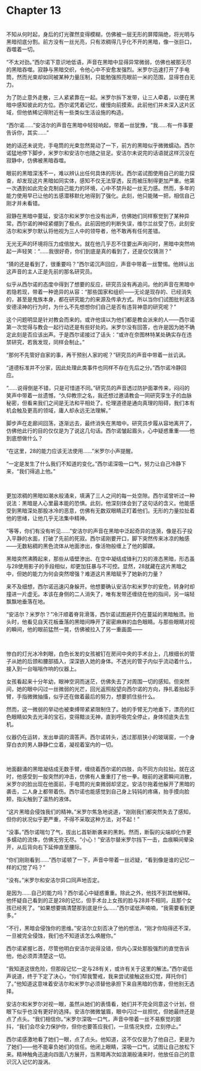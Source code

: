 # Chapter 13

<br>
不知从何时起，身后的灯光骤然变得模糊，仿佛被一层无形的屏障隔绝，将光明与黑暗彻底分割。前方没有一丝光亮，只有浓稠得几乎化不开的黑暗，像一张巨口，吞噬着一切。

“不太对劲。”西尔诺下意识地低语，声音在黑暗中显得异常微弱，仿佛也被那无尽的黑暗吞噬。寂静与黑暗交织，令他心中不安愈发强烈。米罗尔迅速打开了手电筒，然而光束却如同被某种力量压制，只能勉强照亮眼前一米的范围，显得苍白无力。

为了防止意外走散，三人紧紧靠在一起。米罗尔拆下发带，让三人牵着，以便在黑暗中感知彼此的方位。西尔诺凭着记忆，缓慢向前摸索。此前他们并未深入这片区域，但他依稀记得附近有一些类似生活设施的构造。

“西尔诺……”安洁尔的声音在黑暗中轻轻响起，带着一丝犹豫，“我……有一件事要告诉你，其实……”

她的话还未说完，手电筒的光束忽然晃动了一下，前方的黑暗似乎微微蠕动。西尔诺猛地停下脚步，米罗尔和安洁尔也随之驻足。安洁尔未说完的话语就这样沉没在寂静中，仿佛被黑暗吞噬。

眼前的黑暗深浅不一，难以辨认出任何具体的形状。西尔诺试图使用自己的能力探查，却发现这片黑暗如同实体，感知不仅无法穿透，反而被压制得更加严重。他第一次遇到如此完全克制自己能力的环境，心中不禁升起一丝无力感。然而，多年的能力使用早已让他的五感潜移默化地得到了强化。此刻，他只能赌一把，相信自己刚才并未看错。

寂静在黑暗中蔓延，安洁尔和米罗尔也没有出声，仿佛她们同样察觉到了某种异常。西尔诺的神经紧绷到了极点。此前因他的判断失误，维尔兰丝受了伤，此刻安洁尔和米罗尔默认将他视为三人中的领导者，他不敢再有任何差错。

无光无声的环境将压力成倍放大。就在他几乎忍不住要出声询问时，黑暗中突然响起一声轻笑：“……我很好奇，你们到底是真的看到了，还是仅仅猜测？”

“猜的还是看到了，很重要吗？”西尔诺沉声回应，声音中带着一丝警惕。他辨认出这声音的主人正是先前的那名研究员。

似乎从西尔诺的态度中得到了想要的反应，研究员没有再追问。他的声音在黑暗中若隐若现，带着一种诡异的从容：“那些国家和组织——无论是现存的、已经消失的，甚至是鬼族本身，都在研究能力的来源及传承方式。所以当你们试图批判波洛安德渎神的行为时，为什么不先想想你们自己是否有违背神意的研究呢？”

这个问题明显是针对教会而来的。或许他误以为他们都是教会派来的人——西尔诺第一次觉得与教会一起行动还是有些好处的。米罗尔没有回答，也许是因为她不确定此刻是否应该出声。于是西尔诺接过了话头：“或许在奈图林特某处确实存在违禁研究，若我发现，同样会制止。”

“那何不先管好自家的事，再干预别人家的呢？”研究员的声音中带着一丝讥讽。

“道德标准并不分家，因此处理此类事件也同样不存在先后之分。”西尔诺冷静回应。

“……说得倒是不错，只是可惜道不同。”研究员的声音透过防护面罩传来，闷闷的笑声中带着一丝遗憾，“久仰教宗之名，我还想过邀请教会一同研究孪生子的血脉秘密，但看来我们之间是无法和平相处了。伦理道德是通向真理的阻碍，我们本有机会触及更高的领域，庸人却永远无法理解。”

脚步声在走廊间回荡，逐渐远去，最终消失在黑暗中。研究员步履从容地离开了，仿佛他此行的目的仅仅是为了说这几句话。西尔诺皱起眉头，心中疑惑重重——他到底想做什么？

“在这里，28的能力应该无法使用……”米罗尔小声提醒。

“一定是发生了什么我们不知道的变化。”西尔诺深吸一口气，努力让自己冷静下来，“我们得追上他。”

<br>

更加浓稠的黑暗如潮水般涌来，填满了三人之间的每一处空隙。西尔诺曾听过一种说法：黑暗是人心里最本能的恐惧。此刻，他深刻体会到了这句话的含义。他能感受到黑暗深处那股冰冷的恶意，仿佛有无数双眼睛正盯着他们。无形的力量拉扯着他的思绪，让他几乎无法集中精神。

“等等，你们有没有听见……”安洁尔的声音在黑暗中泛起奇异的涟漪，像是石子投入平静的水面，打破了先前的死寂。西尔诺刚要开口，脚下突然传来冰凉的触感——无数粘稠的黑色流体从地面渗出，像活物般缠上了他的脚踝。

黑暗突然沸腾起来，那些从墙壁渗出、在空中凝结成锋利刀刃的液态黑暗，形态虽与28使用影子的手段相似，却更加狂暴与不可控。显然，28就藏在这片黑暗之中，但她的能力为何会突然增强？难道这片黑暗赋予了她新的力量？

来不及细想，西尔诺迅速闪身躲开。他想要确认安洁尔和米罗尔的安危，转身时却撞进一片虚无。本该在身侧的二人消失了，唯有发带还缠绕在他的指间，另一端轻飘飘地垂落在地。

“安洁尔？米罗尔？”冷汗顺着脊背滑落，西尔诺试图避开仍在蔓延的黑暗触须。抬头时，他看见自天花板垂落的黑暗间睁开了密密麻麻的血色眼睛。与那些眼睛对视的瞬间，他的眼前猛然一晃，仿佛被拉入了另一重画面——

<br>

惨白的灯光冰冷刺眼，白色长发的女孩被钉在房间中央的手术台上，几根细长的管子从她的后颈和腰部插入，深深嵌入她的身体。不透光的管子内似乎流动着什么，接入到一台嗡嗡作响的仪器上。

女孩看起来十分年幼，眼神空洞而迷茫，仿佛失去了对周围一切的感知。但突然间，她的眼中闪过一丝微弱的光芒，回光返照般望向西尔诺的方向，挣扎着抬起手臂，手指微微抽搐，似乎还在做着最后的努力，想要抓住些什么。

然而，这一微弱的举动也被束缚带紧紧限制住了。她的手臂无力地垂下，漂亮的红色眼睛如失去光泽的宝石，变得黯淡无神，直到呼吸完全停止，身体彻底失去生机。

仪器仍在运转，发出单调的滴答声。西尔诺转头，透过那扇狭小的玻璃窗，一个身穿白衣的男人静静伫立着，凝视着室内的一切。

<br>

地面翻涌的黑暗凝结成无数手臂，缠绕着西尔诺的四肢，向不同方向拉扯。就在这时，他感受到一股突然的冲击，仿佛有人重重打了他一拳。眼前的迷雾瞬间消散，米罗尔的脸出现在他面前，手电筒的光束微弱却坚定。安洁尔拖着他躲开了黑暗的袭击，二人身上都带着伤。西尔诺也能感觉到自己身上钝钝的疼痛，抬手摸向脸颊，指尖触到了温热的液体。

“这片黑暗会侵蚀我们的精神。”米罗尔焦急地说道，“刚刚我们都突然失去了感知，但你的状况似乎更严重，不得不采取这种方法，对不起！”

“没事。”西尔诺喘匀了气，拔出匕首斩断袭来的黑刺。然而，断裂的尖端却化作更多蠕动的流体，仿佛无穷无尽。“小心！”安洁尔替米罗尔挡下一击，血痕瞬间晕染开，从后背向右下延伸直至腰际。

“你们刚刚看到……”西尔诺顿了一下，声音中带着一丝迟疑，“看到像是谁的记忆一样的幻觉了吗？”

“没有。”米罗尔和安洁尔异口同声地否定。

是因为……自己的能力吗？西尔诺心中疑惑重重。除此之外，他找不到其他解释。他怀疑自己看到的正是28的记忆，但手术台上女孩的脸与28并不相同，且那个女孩已经死了。“如果想要搞清楚那到底是什么……”西尔诺低声喃喃，“我需要看到更多。”

“不行，黑暗会侵蚀你的思维。”安洁尔立刻否决了他的想法，“刚才你陷得还不深，一旦被完全侵蚀，我们也不知道该怎么唤醒你。”

西尔诺紧握匕首，尽管他明白安洁尔说得没错，但内心深处那股强烈的直觉告诉他，他必须弄清楚这一切。

“我知道这很危险，但那段记忆一定与28有关，或许有关于这里的解法。”西尔诺低声说道，终于下定了决心，“你们帮我警戒，我来尝试接触这些幻觉，拜托你们了。”他知道这意味着安洁尔和米罗尔必须替他承担下来自黑暗的伤害，但他别无选择。

安洁尔和米罗尔对视一眼，虽然从她们的表情看，她们并不完全同意这个计划，但眼下似乎也没有更好的选择。安洁尔微微皱眉，眼中闪过一丝担忧，但她最终还是点了点头。“我们相信你。”米罗尔深吸一口气，声音中带着一丝不易察觉的颤抖，“我们会尽全力保护你，但你也要答应我们，一旦情况失控，立刻停止。”

西尔诺感激地看了她们一眼，点了点头。他知道，这不仅仅是为了他自己，更是为了她们——他不能辜负她们的信任。他闭上眼睛，深吸一口气，试图让自己放松下来。精神触角迅速向四面八方展开，当黑暗再次如浪潮般涌来时，他放任自己的意识沉入记忆的漩涡。
